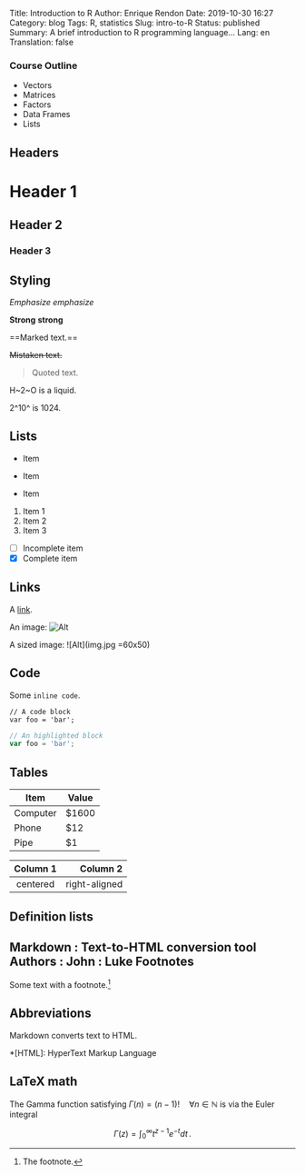 Title: Introduction to R
Author: Enrique Rendon
Date: 2019-10-30 16:27
Category: blog
Tags: R, statistics
Slug: intro-to-R
Status: published
Summary: A brief introduction to R programming language...
Lang: en
Translation: false

### Course Outline

- Vectors
- Matrices
- Factors
- Data Frames
- Lists

Headers
---------------------------
# Header 1
## Header 2
### Header 3

Styling
---------------------------

*Emphasize*  _emphasize_

**Strong**  __strong__

==Marked text.==

~~Mistaken text.~~

> Quoted text.

H~2~O is a liquid.

2^10^ is 1024.

Lists
---------------------------

- Item
 * Item
 + Item

1. Item 1
2. Item 2
3. Item 3

- [ ] Incomplete item
- [x] Complete item

Links
---------------------------

A [link](http://example.com).

An image: ![Alt](img.jpg)

A sized image: ![Alt](img.jpg =60x50)

Code
---------------------------

Some `inline code`.

```
// A code block
var foo = 'bar';
```

```javascript
// An highlighted block
var foo = 'bar';
```

Tables
---------------------------

Item | Value
-------- | -----
Computer | $1600
Phone | $12
Pipe | $1

| Column 1 | Column 2 |
|:--------:| -------------:|
| centered | right-aligned |

Definition lists
---------------------------

Markdown
:  Text-to-HTML conversion tool Authors
:  John
:  Luke Footnotes
---------------------------

Some text with a footnote.[^1]

[^1]: The footnote.

Abbreviations
---------------------------

Markdown converts text to HTML.

*[HTML]: HyperText Markup Language

LaTeX math
---------------------------

The Gamma function satisfying $\Gamma(n) = (n-1)!\quad\forall
n\in\mathbb N$ is via the Euler integral

$$
\Gamma(z) = \int_0^\infty t^{z-1}e^{-t}dt\,.
$$
